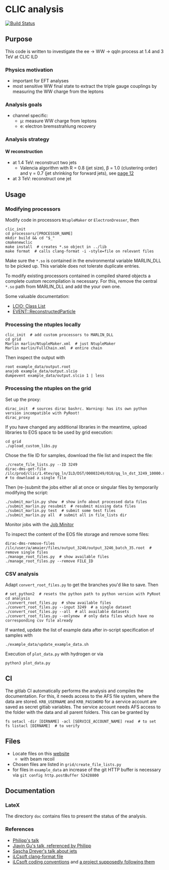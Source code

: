 # CLIC analysis

[![Build Status](https://gitlab.cern.ch/amaier/CLIC_analysis/badges/master/build.svg)](https://gitlab.cern.ch/amaier/CLIC_analysis/commits/master)

## Purpose
This code is written to investigate the ee -> WW -> qqln process at 1.4 and 3 TeV at CLIC ILD


### Physics motivation
* important for EFT analyses
* most sensitive WW final state to extract the triple gauge couplings by measuring the WW charge from the leptons


### Analysis goals
* channel specific:
  * &mu;: measure WW charge from leptons
  * e: electron bremsstrahlung recovery


### Analysis strategy

#### W reconstruction
* at 1.4 TeV: reconstruct two jets
  * Valencia algorithm with R = 0.8 (jet size), β = 1.0 (clustering order) and γ = 0.7 (jet shrinking for forward jets), see [page 12](https://indico.cern.ch/event/666225/attachments/1528721/2391477/summerstudentPres.pdf)
* at 3 TeV: reconstruct one jet



## Usage


### Modifying processors
Modify code in processors `NtupleMaker` or `ElectronDresser`, then
```shell
clic_init
cd processors/[PROCESSOR_NAME]
mkdir build && cd "$_"
cmakenewclic
make install  # creates *.so object in ../lib
make format  # calls clang-format -i -style=file on relevant files
```
Make sure the `*.so` is contained in the environmental variable MARLIN_DLL to be picked up.
This variable does not tolerate duplicate entries.

To modify existing processors contained in compiled shared objects a complete custom recompilation is necessary.
For this, remove the central `*.so` path from MARLIN_DLL and add the your own one.

Some valuable documentation:
* [LCIO: Class List](http://lcio.desy.de/v02-09/doc/doxygen_api/html/annotated.html)
* [EVENT::ReconstructedParticle](http://lcio.desy.de/v02-09/doc/doxygen_api/html/classEVENT_1_1ReconstructedParticle.html)


### Processing the ntuples locally
```shell
clic_init  # add custom processors to MARLIN_DLL
cd grid
Marlin marlin/NtupleMaker.xml  # just NtupleMaker
Marlin marlin/FullChain.xml  # entire chain
```
Then inspect the output with
```
root example_data/output.root
anajob example_data/output.slcio
dumpevent example_data/output.slcio 1 | less
```


### Processing the ntuples on the grid
Set up the proxy:
```shell
dirac_init  # sources dirac bashrc. Warning: has its own python version incompatible with PyRoot!
dirac_proxy
```
If you have changed any additional libraries in the meantime, upload libraries to EOS space to be used by grid execution:
```shell
cd grid
./upload_custom_libs.py
```
Chose the file ID for samples, download the file list and inspect the file:
```shell
./create_file_lists.py --ID 3249
dirac-dms-get-file /ilc/prod/clic/1.4tev/qq_ln/ILD/DST/00003249/010/qq_ln_dst_3249_10000.slcio  # to download a single file
```
Then (re-)submit the jobs either all at once or singular files by temporarily modifying the script:
```shell
./submit_marlin.py show  # show info about processed data files
./submit_marlin.py resubmit  # resubmit missing data files
./submit_marlin.py test  # submit some test files
./submit_marlin.py all  # submit all in file_lists dir
```
Monitor jobs with the [Job Minitor](https://voilcdiracwebapp.cern.ch/DIRAC/?view=tabs&theme=Grey&url_state=1|*DIRAC.JobMonitor.classes.JobMonitor:,)

To inspect the content of the EOS file storage and remove some files:
```
dirac-dms-remove-files /ilc/user/a/amaier/files/output_3246/output_3246_batch_35.root  # remove single files
./manage_root_files.py  # show available files
./manage_root_files.py --remove FILE_ID
```


### CSV analysis
Adapt `convert_root_files.py` to get the branches you'd like to save. Then
```shell
# set_python2  # resets the python path to python version with PyRoot
cd analysis
./convert_root_files.py  # show available files
./convert_root_files.py --input 3249  # a single dataset
./convert_root_files.py --all  # all available datasets
./convert_root_files.py --onlynew  # only data files which have no corresponding csv file already
```
If wanted, update the list of example data after in-script specification of samples with
```shell
./example_data/update_example_data.sh
```
Execution of `plot_data.py` with hydrogen or via
```shell
python3 plot_data.py
```


## CI
The gitlab CI automatically performs the analysis and compiles the documentation. For this, it needs access to the AFS file system, where the data are stored. `KRB_USERNAME` and `KRB_PASSWORD` for a service account are saved as secret gitlab variables. The service account needs AFS access to the folder with the data and all parent folders. This can be granted by
```shell
fs setacl -dir [DIRNAME] -acl [SERVICE_ACCOUNT_NAME] read  # to set
fs listacl [DIRNAME]  # to verify
```


## Files
- Locate files on this [website](https://twiki.cern.ch/twiki/bin/view/CLIC/MonteCarloSamplesForTheHiggsPaper)
  - with beam recoil
- Chosen files are listed in `grid/create_file_lists.py`
- for files in `example_data` an increase of the git HTTP buffer is necessary via `git config http.postBuffer 52428800`

## Documentation

### LateX
The directory `doc` contains files to present the status of the analysis.

### References
- [Philipp's talk](https://indico.cern.ch/event/633975/contributions/2680919/attachments/1516016/2365932/clicdp_collaboration_meeting_august_2017_roloff.pdf)
- [Jiayin Gu's talk, referenced by Philipp](https://indico.cern.ch/event/633975/contributions/2689107/attachments/1514499/2363003/eex6.pdf)
- [Sascha Dreyer's talk about jets](https://indico.cern.ch/event/666225/attachments/1528721/2391477/summerstudentPres.pdf)
- [iLCsoft clang-format file](https://github.com/iLCSoft/ConformalTracking/blob/master/.clang-format)
- [iLCsoft coding conventions](http://ilcsoft.desy.de/portal/e279/e281/infoboxContent282/sw_guidelines_ilcsoft.pdf) and [a project supposedly following them](https://github.com/iLCSoft/LCIO)
